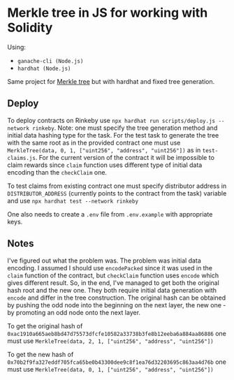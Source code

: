 # Merkle tree in JS for working with Solidity

Using:
- `ganache-cli (Node.js)`
- `hardhat (Node.js)`

Same project for [Merkle tree](https://github.com/sikvelsigma/Merkle_Tree_Trans) but with hardhat and fixed tree generation.

## Deploy
To deploy contracts on Rinkeby use `npx hardhat run scripts/deploy.js --network rinkeby`. 
Note: one must specify the tree generation method and initial data hashing type for the task. For the test task to generate the tree with the same root as in the provided contract one must use `MerkleTree(data, 0, 1, ["uint256", "address", "uint256"])` as in `test-claims.js`. For the current version of the contract it will be impossible to claim rewards since `claim` function uses different type of initial data encoding than the `checkClaim` one.

To test claims from existing contract one must specify distributor address in `DISTRIBUTOR_ADDRESS` (currently points to the contract from the task) variable and use `npx hardhat test --network rinkeby`

One also needs to create a `.env` file from `.env.example` with appropriate keys.
## Notes
I've figured out what the problem was. The problem was initial data encoding. I assumed I should use `encodePacked` since it was used in the `claim` function of the contract, but `checkClaim` function uses `encode` which gives different result. So, in the end, I've managed to get both the original hash root and the new one. They both require initial data generation with `encode` and differ in the tree construction. The original hash can be obtained by pushing the odd node into the beginning on the next layer, the new one - by promoting an odd node onto the next layer.

To get the original hash of `0xac1910a665aeb8bd47d75573dfcfe10582a33738b3fe8b12eeba6a884aa86886` one must use `MerkleTree(data, 2, 1, ["uint256", "address", "uint256"])`

To get the new hash of `0x70b2f9fa327eddf705fca65be0b43300dee9c8f1ea76d32203695c863aa4d76b` one must use `MerkleTree(data, 0, 1, ["uint256", "address", "uint256"])`

